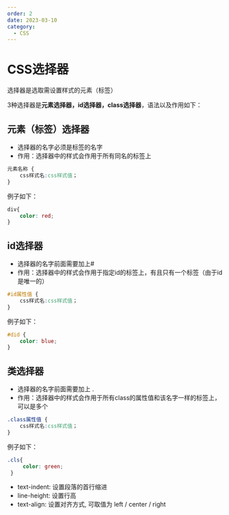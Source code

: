 ```yaml
---
order: 2
date: 2023-03-10
category: 
  - CSS
---
```



# CSS选择器
<!-- more -->

选择器是选取需设置样式的元素（标签）

3种选择器是**元素选择器，id选择器，class选择器**，语法以及作用如下：

## 元素（标签）选择器

- 选择器的名字必须是标签的名字
- 作用：选择器中的样式会作用于所有同名的标签上

```css
元素名称 {
    css样式名:css样式值；
}
```

例子如下：

```css
div{
    color: red;
}
```

## id选择器

- 选择器的名字前面需要加上#
- 作用：选择器中的样式会作用于指定id的标签上，有且只有一个标签（由于id是唯一的）

```css
#id属性值 {
    css样式名:css样式值；
}
```

例子如下：

```css
#did {
    color: blue;
}
```

## 类选择器

- 选择器的名字前面需要加上 .
- 作用：选择器中的样式会作用于所有class的属性值和该名字一样的标签上，可以是多个

```css
.class属性值 {
    css样式名:css样式值；
}
```

例子如下：

```css
.cls{
     color: green;
 }
```

- text-indent: 设置段落的首行缩进
- line-height: 设置行高
- text-align: 设置对齐方式, 可取值为 left / center / right
